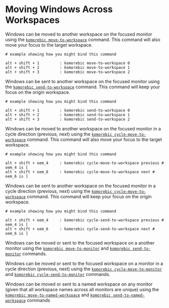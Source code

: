 # Moving Windows Across Workspaces

Windows can be moved to another workspace on the focused monitor using the [
`komorebic move-to-workspace`](../cli/move-to-workspace.md) command. This command will also move your focus to the
target workspace.

```
# example showing how you might bind this command

alt + shift + 1         : komorebic move-to-workspace 0
alt + shift + 2         : komorebic move-to-workspace 1
alt + shift + 3         : komorebic move-to-workspace 2
```

Windows can be sent to another workspace on the focused monitor using the [
`komorebic send-to-workspace`](../cli/send-to-workspace.md) command. This command will keep your focus on the origin
workspace.

```
# example showing how you might bind this command

alt + shift + 1         : komorebic send-to-workspace 0
alt + shift + 2         : komorebic send-to-workspace 1
alt + shift + 3         : komorebic send-to-workspace 2
```

Windows can be moved to another workspace on the focused monitor in a cycle direction (previous, next) using the [
`komorebic cycle-move-to-workspace`](../cli/cycle-move-to-workspace.md) command. This command will also move your focus
to the target workspace.

```
# example showing how you might bind this command

alt + shift + oem_4     : komorebic cycle-move-to-workspace previous # oem_4 is [
alt + shift + oem_6     : komorebic cycle-move-to-workspace next # oem_6 is ]
```

Windows can be sent to another workspace on the focused monitor in a cycle direction (previous, next) using the [
`komorebic cycle-move-to-workspace`](../cli/cycle-move-to-workspace.md) command. This command will keep your focus on
the origin workspace.

```
# example showing how you might bind this command

alt + shift + oem_4     : komorebic cycle-send-to-workspace previous # oem_4 is [
alt + shift + oem_6     : komorebic cycle-send-to-workspace next # oem_6 is ]
```

Windows can be moved or sent to the focused workspace on a another monitor using the [
`komorebic move-to-monitor`](../cli/move-to-monitor.md) and [`komorebic send-to-monitor`](../cli/send-to-monitor.md)
commands.

Windows can be moved or sent to the focused workspace on a monitor in a cycle direction (previous, next) using the [
`komorebic cycle-move-to-monitor`](../cli/cycle-move-to-monitor.md) and [
`komorebic cycle-send-to-monitor`](../cli/cycle-send-to-monitor.md) commands.

Windows can be moved or sent to a named workspace on any monitor (given that all workspace names across all monitors are
unique) using the [`komorebic move-to-named-workspace`](../cli/move-to-named-workspace.md) and [
`komorebic send-to-named-workspace`](../cli/send-to-named-workspace.md) commands
